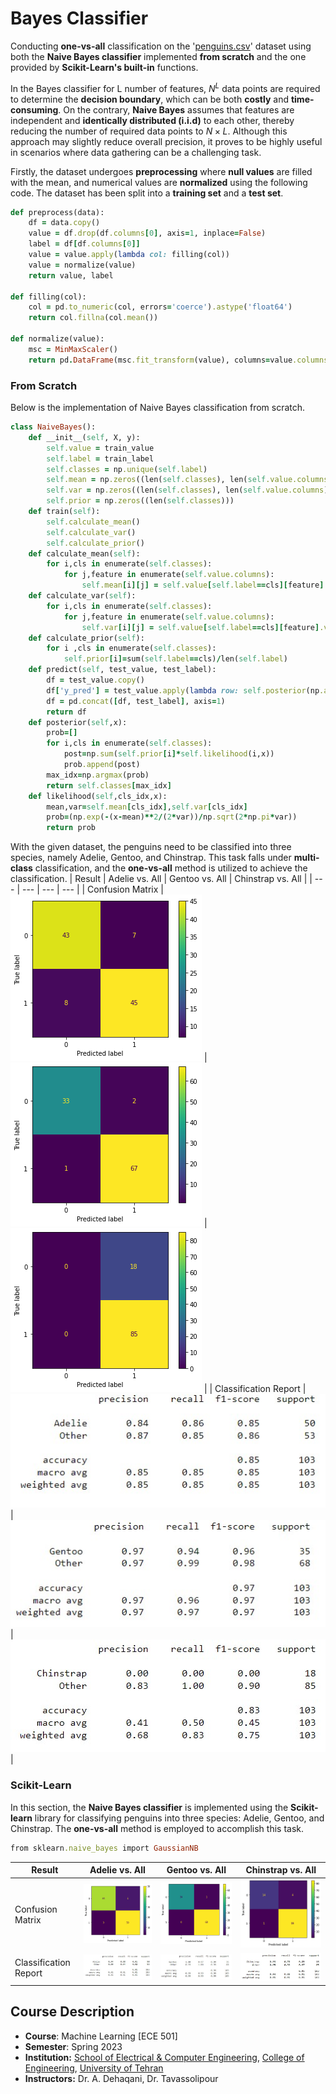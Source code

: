 # Bayes Classifier
Conducting **one-vs-all** classification on the '[penguins.csv](https://github.com/fardinabbasi/Bayes_Classifier/blob/main/penguins.csv)' dataset using both the **Naive Bayes classifier** implemented **from scratch** and the one provided by **Scikit-Learn's built-in** functions.

In the Bayes classifier for L number of features, $N^L$ data points are required to determine the **decision boundary**, which can be both **costly** and **time-consuming**. On the contrary, **Naive Bayes** assumes that features are independent and **identically distributed (i.i.d)** to each other, thereby reducing the number of required data points to $N\times L$. Although this approach may slightly reduce overall precision, it proves to be highly useful in scenarios where data gathering can be a challenging task.

Firstly, the dataset undergoes **preprocessing** where **null values** are filled with the mean, and numerical values are **normalized** using the following code. 
The dataset has been split into a **training set** and a **test set**.
```ruby
def preprocess(data):
    df = data.copy()
    value = df.drop(df.columns[0], axis=1, inplace=False)
    label = df[df.columns[0]]
    value = value.apply(lambda col: filling(col))
    value = normalize(value)
    return value, label

def filling(col):
    col = pd.to_numeric(col, errors='coerce').astype('float64')
    return col.fillna(col.mean())

def normalize(value):
    msc = MinMaxScaler()
    return pd.DataFrame(msc.fit_transform(value), columns=value.columns)
```
### From Scratch
Below is the implementation of Naive Bayes classification from scratch.
```ruby
class NaiveBayes():
	def __init__(self, X, y):
		self.value = train_value
		self.label = train_label
		self.classes = np.unique(self.label)
		self.mean = np.zeros((len(self.classes), len(self.value.columns)))
		self.var = np.zeros((len(self.classes), len(self.value.columns)))
		self.prior = np.zeros((len(self.classes)))
	def train(self):
		self.calculate_mean()
		self.calculate_var()
		self.calculate_prior()
	def calculate_mean(self):
		for i,cls in enumerate(self.classes):
			for j,feature in enumerate(self.value.columns):
				self.mean[i][j] = self.value[self.label==cls][feature].mean(axis=0)
	def calculate_var(self):
		for i,cls in enumerate(self.classes):
			for j,feature in enumerate(self.value.columns):
				self.var[i][j] = self.value[self.label==cls][feature].var(axis=0)
	def calculate_prior(self):
		for i ,cls in enumerate(self.classes):
			self.prior[i]=sum(self.label==cls)/len(self.label)
	def predict(self, test_value, test_label):
		df = test_value.copy()
		df['y_pred'] = test_value.apply(lambda row: self.posterior(np.array(row)), axis=1)
		df = pd.concat([df, test_label], axis=1)
		return df
	def posterior(self,x):
		prob=[]
		for i,cls in enumerate(self.classes):
			post=np.sum(self.prior[i]*self.likelihood(i,x))
			prob.append(post)
		max_idx=np.argmax(prob)
		return self.classes[max_idx]
	def likelihood(self,cls_idx,x):
		mean,var=self.mean[cls_idx],self.var[cls_idx]
		prob=(np.exp(-(x-mean)**2/(2*var))/np.sqrt(2*np.pi*var))
		return prob
```
With the given dataset, the penguins need to be classified into three species, namely Adelie, Gentoo, and Chinstrap. This task falls under **multi-class** classification, and the **one-vs-all** method is utilized to achieve the classification.
| Result | Adelie vs. All | Gentoo vs. All | Chinstrap vs. All |
| --- | --- | --- | --- |
| Confusion Matrix | <img src="./doc/aa1.png"> | <img src="./doc/gg1.png"> | <img src="./doc/cc1.png"> |
| Classification Report | <img src="./doc/a1.jpg"> | <img src="./doc/g1.jpg"> | <img src="./doc/c1.jpg"> |

### Scikit-Learn
In this section, the **Naive Bayes classifier** is implemented using the **Scikit-learn** library for classifying penguins into three species: Adelie, Gentoo, and Chinstrap. The **one-vs-all** method is employed to accomplish this task.
```ruby
from sklearn.naive_bayes import GaussianNB
```
| Result | Adelie vs. All | Gentoo vs. All | Chinstrap vs. All |
| --- | --- | --- | --- |
| Confusion Matrix | <img src="./doc/aa2.png"> | <img src="./doc/gg2.png"> | <img src="./doc/cc2.png"> |
| Classification Report | <img src="./doc/a2.jpg"> | <img src="./doc/g2.jpg"> | <img src="./doc/c2.jpg"> |

## Course Description
- **Course**: Machine Learning [ECE 501]
- **Semester**: Spring 2023
- **Institution:** [School of Electrical & Computer Engineering](https://ece.ut.ac.ir/en/), [College of Engineering](https://eng.ut.ac.ir/en), [University of Tehran](https://ut.ac.ir/en)
- **Instructors:** Dr. A. Dehaqani, Dr. Tavassolipour

